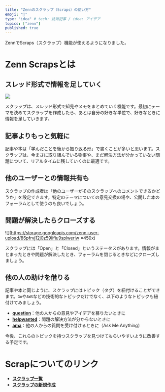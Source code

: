 ```yaml
---
title: "Zennのスクラップ（Scraps）の使い方"
emoji: "📑"
type: "idea" # tech: 技術記事 / idea: アイデア
topics: ["zenn"]
published: true
---
```


ZennでScraps（スクラップ）機能が使えるようになりました。

# Zenn Scrapsとは


## スレッド形式で情報を足していく

![](https://storage.googleapis.com/zenn-user-upload/8mal7k3jajdjp8cqnlbzaz9l5o23)



スクラップは、スレッド形式で知見やメモをまとめていく機能です。最初にテーマを決めてスクラップを作成したら、あとは自分の好きな単位で、好きなときに情報を足していきます。

## 記事よりもっと気軽に
記事や本は「学んだことを後から振り返る形」で書くことが多いと思います。スクラップは、今まさに取り組んでいる物事や、まだ解決方法が分かっていない問題について、リアルタイムに残していくのに最適です。

## 他のユーザーとの情報共有も

スクラップの作成者は「他のユーザーがそのスクラップへのコメントできるかどうか」を設定できます。特定のテーマについての意見交換の場や、公開した本のフォーラムとして使うのも良いでしょう。

## 問題が解決したらクローズする

![](https://storage.googleapis.com/zenn-user-upload/86pfrvj12j0z59iifiu9splweriw =450x)

スクラップには「Open」と「Closed」というステータスがあります。情報がまとまったときや問題が解決したとき、フォーラムを閉じるときなどにクローズしましょう。


## 他の人の助けを借りる
記事や本と同じように、スクラップにはトピック（タグ）を紐付けることができます。`Go`や`AWS`などの技術的なトピックだけでなく、以下のようなトピックも紐付けてみましょう。

- **[question](https://zenn.dev/topics/question/scraps)**：他の人からの意見やアイデアを募りたいときに
- **[helpwanted](https://zenn.dev/topics/helpwanted/scraps)**：問題の解決方法が分からないときに
- **[ama](https://zenn.dev/topics/ama/scraps)**：他の人からの質問を受け付けるときに（Ask Me Anything）

今後、これらのトピックを持つスクラップを見つけてもらいやすいように改善する予定です。

# Scrapについてのリンク

- **[スクラップ一覧](https://zenn.dev/scraps)**
- **[スクラップの新規作成](https://zenn.dev/scraps/new)**


